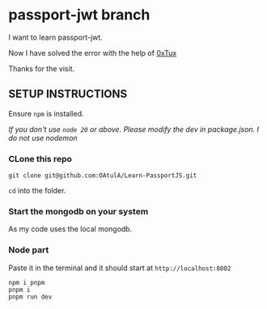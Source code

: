 # passport-jwt branch

I want to learn passport-jwt.  

Now I have solved the error with the help of [0xTux](https://github.com/0xTux)  

Thanks for the visit.

## SETUP INSTRUCTIONS

Ensure `npm` is installed.

*If you don't use `node 20` or above. Please modify the dev in package.json.  I do not use nodemon*

### CLone this repo

`git clone git@github.com:OAtulA/Learn-PassportJS.git`

`cd` into the folder.

### Start the mongodb on your system
As my code uses the local mongodb.

### Node part

Paste it in the terminal and it should start at `http://localhost:8002`
```
npm i pnpm
pnpm i
pnpm run dev
```
